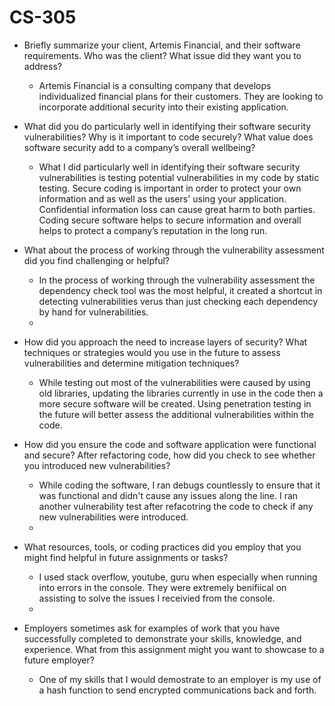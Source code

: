 # CS-305

- Briefly summarize your client, Artemis Financial, and their software requirements. Who was the client? What issue did they want you to address?
  - Artemis Financial is a consulting company that develops individualized financial plans for their customers. They are looking to incorporate additional security into their existing application.
    
- What did you do particularly well in identifying their software security vulnerabilities? Why is it important to code securely? What value does software security add to a company’s overall wellbeing?
  - What I did particularly well in identifying their software security vulnerabilities is testing potential vulnerabilities in my code by static testing. Secure coding is important in order to protect your own information and as well as the users' using your application. Confidential information loss can cause great harm to both parties. Coding secure software helps to secure information and overall helps to protect a company’s reputation in the long run.
    
- What about the process of working through the vulnerability assessment did you find challenging or helpful?
  - In the process of working through the vulnerability assessment the dependency check tool was the most helpful, it created a shortcut in detecting vulnerabilities verus than just checking each dependency by hand for vulnerabilities.
  - 
- How did you approach the need to increase layers of security? What techniques or strategies would you use in the future to assess vulnerabilities and determine mitigation techniques?
  - While testing out most of the vulnerabilities were caused by using old libraries, updating the libraries currently in use in the code then a more secure software will be created. Using penetration testing in the future will better assess the additional vulnerabilities within the code.
    
- How did you ensure the code and software application were functional and secure? After refactoring code, how did you check to see whether you introduced new vulnerabilities?
  - While coding the software, I ran debugs countlessly to ensure that it was functional and didn't cause any issues along the line. I ran another vulnerability test after refacotring the code to check if any new vulnerabilities were introduced.
  - 
- What resources, tools, or coding practices did you employ that you might find helpful in future assignments or tasks?
  - I used stack overflow, youtube, guru when especially when running into errors in the console. They were extremely benifiical on assisting to solve the issues I receivied from the console.
  - 
- Employers sometimes ask for examples of work that you have successfully completed to demonstrate your skills, knowledge, and experience. What from this assignment might you want to showcase to a future employer?
  - One of my skills that I would demostrate to an employer is my use of a hash function to send encrypted communications back and forth.

